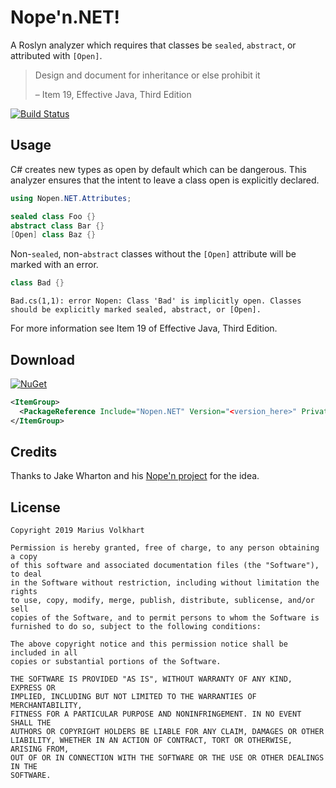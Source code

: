 # Nope'n.NET!

A Roslyn analyzer which requires that classes be `sealed`, `abstract`, or attributed with
`[Open]`.

>  Design and document for inheritance or else prohibit it
>
> – Item 19, Effective Java, Third Edition

[![Build Status](https://dev.azure.com/MariusVolkhart/Nopen.NET/_apis/build/status/MariusVolkhart.Nopen.NET?branchName=master)](https://dev.azure.com/MariusVolkhart/Nopen.NET/_build/latest?definitionId=3&branchName=master)

## Usage

C# creates new types as open by default which can be dangerous. This analyzer ensures that the
intent to leave a class open is explicitly declared.

```csharp
using Nopen.NET.Attributes;

sealed class Foo {}
abstract class Bar {}
[Open] class Baz {}
```

Non-`sealed`, non-`abstract` classes without the `[Open]` attribute will be marked with an error.

```csharp
class Bad {}
```
```
Bad.cs(1,1): error Nopen: Class 'Bad' is implicitly open. Classes should be explicitly marked sealed, abstract, or [Open].
```

For more information see Item 19 of Effective Java, Third Edition.


## Download

[![NuGet](https://img.shields.io/nuget/v/Nopen.NET.svg)](https://www.nuget.org/packages/Nopen.NET/)

```xml
<ItemGroup>
  <PackageReference Include="Nopen.NET" Version="<version_here>" PrivateAssets="All" />
</ItemGroup>
```

## Credits
Thanks to Jake Wharton and his [Nope'n project](https://github.com/JakeWharton/nopen) for the idea.

## License

    Copyright 2019 Marius Volkhart

    Permission is hereby granted, free of charge, to any person obtaining a copy
    of this software and associated documentation files (the "Software"), to deal
    in the Software without restriction, including without limitation the rights
    to use, copy, modify, merge, publish, distribute, sublicense, and/or sell
    copies of the Software, and to permit persons to whom the Software is
    furnished to do so, subject to the following conditions:

    The above copyright notice and this permission notice shall be included in all
    copies or substantial portions of the Software.

    THE SOFTWARE IS PROVIDED "AS IS", WITHOUT WARRANTY OF ANY KIND, EXPRESS OR
    IMPLIED, INCLUDING BUT NOT LIMITED TO THE WARRANTIES OF MERCHANTABILITY,
    FITNESS FOR A PARTICULAR PURPOSE AND NONINFRINGEMENT. IN NO EVENT SHALL THE
    AUTHORS OR COPYRIGHT HOLDERS BE LIABLE FOR ANY CLAIM, DAMAGES OR OTHER
    LIABILITY, WHETHER IN AN ACTION OF CONTRACT, TORT OR OTHERWISE, ARISING FROM,
    OUT OF OR IN CONNECTION WITH THE SOFTWARE OR THE USE OR OTHER DEALINGS IN THE
    SOFTWARE.